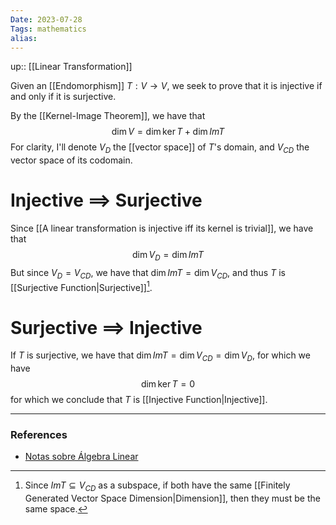 ```yaml
---
Date: 2023-07-28
Tags: mathematics
alias: 
---
```

up:: [[Linear Transformation]]

Given an [[Endomorphism]] $T: V \to V$, we seek to prove that it is injective if and only if it is surjective.

By the [[Kernel-Image Theorem]], we have that
$$
\dim V = \dim \ker T + \dim Im T
$$
For clarity, I'll denote $V_D$ the [[vector space]] of $T$'s domain, and $V_{CD}$ the vector space of its codomain.

# Injective $\implies$ Surjective
Since [[A linear transformation is injective iff its kernel is trivial]], we have that
$$
\dim V_D = \dim Im T
$$
But since $V_D = V_{CD}$, we have that $\dim Im T = \dim V_{CD}$, and thus $T$ is [[Surjective Function|Surjective]][^1].

# Surjective $\implies$ Injective
If $T$ is surjective, we have that $\dim Im T = \dim V_{CD} = \dim V_D$, for which we have
$$
\dim \ker T = 0
$$
for which we conclude that $T$ is [[Injective Function|Injective]].

---
### References
- [Notas sobre Álgebra Linear](https://nicholasvoltani.github.io/2021-12-27-notas-alglin/)

[^1]: Since $Im T \subseteq V_{CD}$ as a subspace, if both have the same [[Finitely Generated Vector Space Dimension|Dimension]], then they must be the same space.